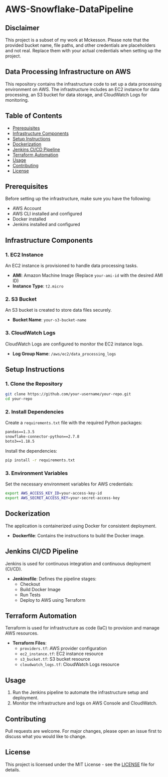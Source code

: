 # AWS-Snowflake-DataPipeline

## Disclaimer

This project is a subset of my work at Mckesson. Please note that the provided bucket name, file paths, and other credentials are placeholders and not real. Replace them with your actual credentials when setting up the project.

## Data Processing Infrastructure on AWS

This repository contains the infrastructure code to set up a data processing environment on AWS. The infrastructure includes an EC2 instance for data processing, an S3 bucket for data storage, and CloudWatch Logs for monitoring.

## Table of Contents

- [Prerequisites](#prerequisites)
- [Infrastructure Components](#infrastructure-components)
- [Setup Instructions](#setup-instructions)
- [Dockerization](#dockerization)
- [Jenkins CI/CD Pipeline](#jenkins-cicd-pipeline)
- [Terraform Automation](#terraform-automation)
- [Usage](#usage)
- [Contributing](#contributing)
- [License](#license)

## Prerequisites

Before setting up the infrastructure, make sure you have the following:

- AWS Account
- AWS CLI installed and configured
- Docker installed
- Jenkins installed and configured

## Infrastructure Components

### 1. EC2 Instance

An EC2 instance is provisioned to handle data processing tasks.

- **AMI**: Amazon Machine Image (Replace `your-ami-id` with the desired AMI ID)
- **Instance Type**: `t2.micro`

### 2. S3 Bucket

An S3 bucket is created to store data files securely.

- **Bucket Name**: `your-s3-bucket-name`

### 3. CloudWatch Logs

CloudWatch Logs are configured to monitor the EC2 instance logs.

- **Log Group Name**: `/aws/ec2/data_processing_logs`

## Setup Instructions

### 1. Clone the Repository

```bash
git clone https://github.com/your-username/your-repo.git
cd your-repo
```

### 2. Install Dependencies

Create a `requirements.txt` file with the required Python packages:

```txt
pandas==1.3.5
snowflake-connector-python==2.7.8
boto3==1.18.5
```

Install the dependencies:

```bash
pip install -r requirements.txt
```

### 3. Environment Variables

Set the necessary environment variables for AWS credentials:

```bash
export AWS_ACCESS_KEY_ID=your-access-key-id
export AWS_SECRET_ACCESS_KEY=your-secret-access-key
```

## Dockerization

The application is containerized using Docker for consistent deployment.

- **Dockerfile**: Contains the instructions to build the Docker image.

## Jenkins CI/CD Pipeline

Jenkins is used for continuous integration and continuous deployment (CI/CD).

- **Jenkinsfile**: Defines the pipeline stages:
  - Checkout
  - Build Docker Image
  - Run Tests
  - Deploy to AWS using Terraform

## Terraform Automation

Terraform is used for infrastructure as code (IaC) to provision and manage AWS resources.

- **Terraform Files**:
  - `providers.tf`: AWS provider configuration
  - `ec2_instance.tf`: EC2 instance resource
  - `s3_bucket.tf`: S3 bucket resource
  - `cloudwatch_logs.tf`: CloudWatch Logs resource

## Usage

1. Run the Jenkins pipeline to automate the infrastructure setup and deployment.
2. Monitor the infrastructure and logs on AWS Console and CloudWatch.

## Contributing

Pull requests are welcome. For major changes, please open an issue first to discuss what you would like to change.

## License

This project is licensed under the MIT License - see the [LICENSE](LICENSE) file for details.

